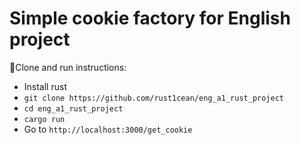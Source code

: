 # Simple cookie factory for English project

🚀Clone and run instructions:
- Install rust
- `git clone https://github.com/rust1cean/eng_a1_rust_project`
- `cd eng_a1_rust_project`
- `cargo run`
- Go to `http://localhost:3000/get_cookie`
